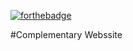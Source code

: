 [![forthebadge](https://forthebadge.com/images/badges/uses-html.svg)](https://forthebadge.com)

#Complementary Webssite
